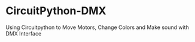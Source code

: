 # CircuitPython-DMX
Using Circuitpython to Move Motors, Change Colors and Make sound with DMX Interface
